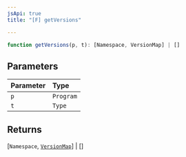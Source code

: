 ```yaml
---
jsApi: true
title: "[F] getVersions"

---
```

```ts
function getVersions(p, t): [Namespace, VersionMap] | []
```

## Parameters

| Parameter | Type |
| :------ | :------ |
| `p` | `Program` |
| `t` | `Type` |

## Returns

[`Namespace`, [`VersionMap`](../classes/VersionMap.md)] \| []
